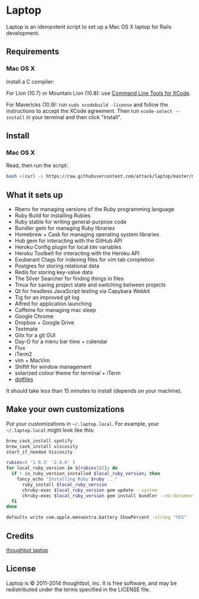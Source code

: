 # Laptop

Laptop is an idempotent script to set up a Mac OS X laptop for Rails development.

## Requirements

### Mac OS X

Install a C compiler:

For Lion (10.7) or Mountain Lion (10.8): use [Command Line Tools for
XCode](https://developer.apple.com/downloads/index.action).

For Mavericks (10.9): run `sudo xcodebuild -license` and follow the instructions
to accept the XCode agreement.  Then run `xcode-select --install` in your
terminal and then click "Install".

## Install

### Mac OS X

Read, then run the script:

```sh
bash <(curl -s https://raw.githubusercontent.com/attack/laptop/master/mac)
```

## What it sets up

* Rbenv for managing versions of the Ruby programming language
* Ruby Build for installing Rubies
* Ruby stable for writing general-purpose code
* Bundler gem for managing Ruby libraries
* Homebrew + Cask for managing operating system libraries
* Hub gem for interacting with the GitHub API
* Heroku Config plugin for local `ENV` variables
* Heroku Toolbelt for interacting with the Heroku API
* Exuberant Ctags for indexing files for vim tab completion
* Postgres for storing relational data
* Redis for storing key-value data
* The Silver Searcher for finding things in files
* Tmux for saving project state and switching between projects
* Qt for headless JavaScript testing via Capybara Webkit
* Tig for an improved git log
* Alfred for application launching
* Caffeine for managing mac sleep
* Google Chrome
* Dropbox + Google Drive
* Textmate
* Gitx for a git GUI
* Day-O for a menu bar time + calendar
* Flux
* iTerm2
* vim + MacVim
* ShiftIt for window management
* solarized colour theme for terminal + iTerm
* [dotfiles](https://github.com/attack/dotfiles)

It should take less than 15 minutes to install (depends on your machine).

## Make your own customizations

Put your customizations in `~/.laptop.local`. For example, your
`~/.laptop.local` might look like this:

```sh
brew_cask_install spotify
brew_cask_install viscosity
start_if_needed Viscosity

rubies=( '1.9.3' '2.0.0' )
for local_ruby_version in ${rubies[@]}; do
  if ! is_ruby_version_installed $local_ruby_version; then
    fancy_echo "Installing Ruby $ruby ..."
      ruby_install $local_ruby_version
      chruby-exec $local_ruby_version gem update --system
      chruby-exec $local_ruby_version gem install bundler --no-document --pre
  fi
done

defaults write com.apple.menuextra.battery ShowPercent -string "YES"
```

## Credits

[thoughbot laptop](https://github.com/thoughtbot/laptop)

## License

Laptop is © 2011-2014 thoughtbot, inc. It is free software, and may be
redistributed under the terms specified in the LICENSE file.
